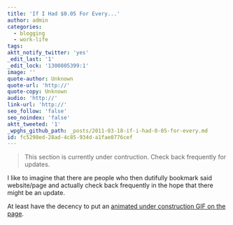 ```yaml
---
title: 'If I Had $0.05 For Every...'
author: admin
categories:
  - blogging
  - work-life
tags: 
aktt_notify_twitter: 'yes'
_edit_last: '1'
_edit_lock: '1300805399:1'
image: ''
quote-author: Unknown
quote-url: 'http://'
quote-copy: Unknown
audio: 'http://'
link-url: 'http://'
seo_follow: 'false'
seo_noindex: 'false'
aktt_tweeted: '1'
_wpghs_github_path: _posts/2011-03-18-if-i-had-0-05-for-every.md
id: fc5298ed-28ad-4c85-934d-a1fae0776cef
---
```

<blockquote><p>This section is currently under contruction. Check back frequently for updates.</p></blockquote>
<p>I like to imagine that there are people who then dutifully bookmark said website/page and actually check back frequently in the hope that there might be an update.</p>
<p>At least have the decency to put an <a href="http://www.mikesfreegifs.com/main4/construct10.htm">animated under construction GIF on the page</a>.</p>
